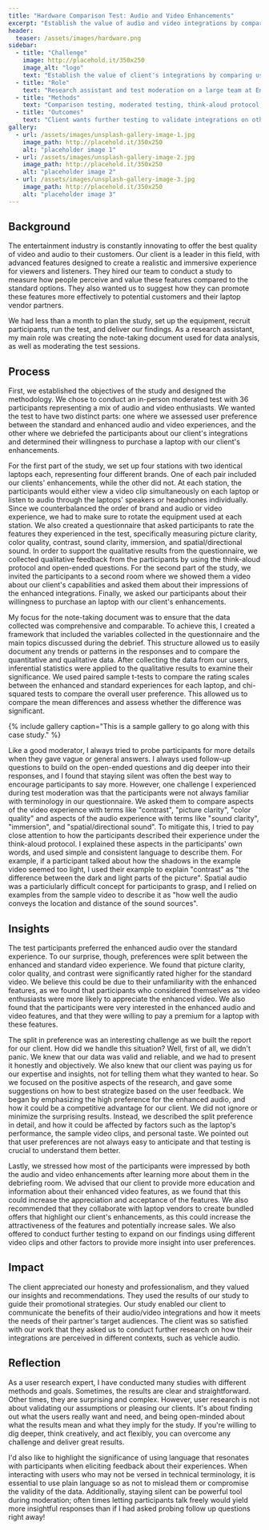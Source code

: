 ```yaml
---
title: "Hardware Comparison Test: Audio and Video Enhancements"
excerpt: "Establish the value of audio and video integrations by comparing user preference between enhanced and standard experiences."
header:
  teaser: /assets/images/hardware.png
sidebar:
  - title: "Challenge"
    image: http://placehold.it/350x250
    image_alt: "logo"
    text: "Establish the value of client's integrations by comparing user preference between enhanced and standard audio and video experiences."
  - title: "Role"
    text: "Research assistant and test moderation on a large team at End to End User Research."
  - title: "Methods"
    text: "Comparison testing, moderated testing, think-aloud protocol, Likert scale surveys, inferential statistics."
  - title: "Outcomes"
    text: "Client wants further testing to validate integrations on other hardware."
gallery:
  - url: /assets/images/unsplash-gallery-image-1.jpg
    image_path: http://placehold.it/350x250
    alt: "placeholder image 1"
  - url: /assets/images/unsplash-gallery-image-2.jpg
    image_path: http://placehold.it/350x250
    alt: "placeholder image 2"
  - url: /assets/images/unsplash-gallery-image-3.jpg
    image_path: http://placehold.it/350x250
    alt: "placeholder image 3"
---
```


## Background
The entertainment industry is constantly innovating to offer the best quality of video and audio to their customers. Our client is a leader in this field, with advanced features designed to create a realistic and immersive experience for viewers and listeners. They hired our team to conduct a study to measure how people perceive and value these features compared to the standard options. They also wanted us to suggest how they can promote these features more effectively to potential customers and their laptop vendor partners.

We had less than a month to plan the study, set up the equipment, recruit participants, run the test, and deliver our findings. As a research assistant, my main role was creating the note-taking document used for data analysis, as well as moderating the test sessions.

## Process
First, we established the objectives of the study and designed the methodology. We chose to conduct an in-person moderated test with 36 participants representing a mix of audio and video enthusiasts. We wanted the test to have two distinct parts: one where we assessed user preference between the standard and enhanced audio and video experiences, and the other where we debriefed the participants about our client's integrations and determined their willingness to purchase a laptop with our client's enhancements.

For the first part of the study, we set up four stations with two identical laptops each, representing four different brands. One of each pair included our clients' enhancements, while the other did not. At each station, the participants would either view a video clip simultaneously on each laptop or listen to audio through the laptops' speakers or headphones individually. Since we counterbalanced the order of brand and audio or video experience, we had to make sure to rotate the equipment used at each station. We also created a questionnaire that asked participants to rate the features they experienced in the test, specifically measuring picture clarity, color quality, contrast, sound clarity, immersion, and spatial/directional sound. In order to support the qualitative results from the questionnaire, we collected qualitative feedback from the participants by using the think-aloud protocol and open-ended questions. For the second part of the study, we invited the participants to a second room where we showed them a video about our client's capabilities and asked them about their impressions of the enhanced integrations. Finally, we asked our participants about their willingness to purchase an laptop with our client's enhancements.

My focus for the note-taking document was to ensure that the data collected was comprehensive and comparable. To achieve this, I created a framework that included the variables collected in the questionnaire and the main topics discussed during the debrief. This structure allowed us to easily document any trends or patterns in the responses and to compare the quantitative and qualitative data. After collecting the data from our users, inferential statistics were applied to the qualitative results to examine their significance. We used paired sample t-tests to compare the rating scales between the enhanced and standard experiences for each laptop, and chi-squared tests to compare the overall user preference. This allowed us to compare the mean differences and assess whether the difference was significant.

{% include gallery caption="This is a sample gallery to go along with this case study." %}

Like a good moderator, I always tried to probe participants for more details when they gave vague or general answers. I always used follow-up questions to build on the open-ended questions and dig deeper into their responses, and I found that staying silent was often the best way to encourage participants to say more. However, one challenge I experienced during test moderation was that the participants were not always familiar with terminology in our questionnaire. We asked them to compare aspects of the video experience with terms like "contrast", "picture clarity", "color quality" and aspects of the audio experience with terms like "sound clarity", "immersion", and "spatial/directional sound". To mitigate this, I tried to pay close attention to how the participants described their experience under the think-aloud protocol. I explained these aspects in the participants' own words, and used simple and consistent language to describe them. For example, if a participant talked about how the shadows in the example video seemed too light, I used their example to explain "contrast" as "the difference between the dark and light parts of the picture". Spatial audio was a particiularly difficult concept for participants to grasp, and I relied on examples from the sample video to describe it as "how well the audio conveys the location and distance of the sound sources".

## Insights
The test participants preferred the enhanced audio over the standard experience. To our surprise, though, preferences were split between the enhanced and standard video experience. We found that picture clarity, color quality, and contrast were significantly rated higher for the standard video. We believe this could be due to their unfamiliarity with the enhanced features, as we found that participants who considered themselves as video enthusiasts were more likely to appreciate the enhanced video. We also found that the participants were very interested in the enhanced audio and video features, and that they were willing to pay a premium for a laptop with these features. 

The split in preference was an interesting challenge as we built the report for our client. How did we handle this situation? Well, first of all, we didn't panic. We knew that our data was valid and reliable, and we had to present it honestly and objectively. We also knew that our client was paying us for our expertise and insights, not for telling them what they wanted to hear. So we focused on the positive aspects of the research, and gave some suggestions on how to best strategize based on the user feedback. We began by emphasizing the high preference for the enhanced audio, and how it could be a competitive advantage for our client. We did not ignore or minimize the surprising results. Instead, we described the split preference in detail, and how it could be affected by factors such as the laptop's performance, the sample video clips, and personal taste. We pointed out that user preferences are not always easy to anticipate and that testing is crucial to understand them better. 

Lastly, we stressed how most of the participants were impressed by both the audio and video enhancements after learning more about them in the debriefing room. We advised that our client to provide more education and information about their enhanced video features, as we found that this could increase the appreciation and acceptance of the features. We also recommended that they collaborate with laptop vendors to create bundled offers that highlight our client's enhancements, as this could increase the attractiveness of the features and potentially increase sales. We also offered to conduct further testing to expand on our findings using different video clips and other factors to provide more insight into user preferences. 

## Impact
The client appreciated our honesty and professionalism, and they valued our insights and recommendations. They used the results of our study to guide their promotional strategies. Our study enabled our client to communicate the benefits of their audio/video integrations and how it meets the needs of their partner's target audiences. The client was so satisfied with our work that they asked us to conduct further research on how their integrations are perceived in different contexts, such as vehicle audio.

## Reflection
As a user research expert, I have conducted many studies with different methods and goals. Sometimes, the results are clear and straightforward. Other times, they are surprising and complex. However, user research is not about validating our assumptions or pleasing our clients. It's about finding out what the users really want and need, and being open-minded about what the results mean and what they imply for the study. If you're willing to dig deeper, think creatively, and act flexibly, you can overcome any challenge and deliver great results.

I'd also like to highlight the significance of using language that resonates with participants when eliciting feedback about their experiences. When interacting with users who may not be versed in technical terminology, it is essential to use plain language so as not to mislead them or compromise the validity of the data. Additionally, staying silent can be powerful tool during moderation; often times letting participants talk freely would yield more insightful responses than if I had asked probing follow up questions right away!
